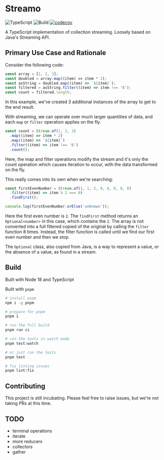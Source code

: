 # Streamo

![TypeScript](https://img.shields.io/badge/typescript-%23007ACC.svg?logo=typescript&logoColor=white)
![Build](https://github.com/webcompere/streamo/actions/workflows/build.yml/badge.svg?branch=main)
[![codecov](https://codecov.io/gh/webcompere/streamo/graph/badge.svg?token=tDhFT9GVCf)](https://codecov.io/gh/webcompere/streamo)

A TypeScript implementation of collection streaming. Loosely based on Java's Streaming API.

## Primary Use Case and Rationale

Consider the following code:

```ts
const array = [1, 2, 3];
const doubled = array.map((item) => item * 2);
const asString = doubled.map((item) => `${item}`);
const filtered = asString.filter((item) => item !== '6');
const count = filtered.length;
```

In this example, we've created 3 additional instances of the array to get to the end result.

With streaming, we can operate over much larger quantities of data, and each `map` or `filter` operation applies on the fly.

```ts
const count = Stream.of(1, 2, 3)
  .map((item) => item * 2)
  .map((item) => `${item}`)
  .filter((item) => item !== '6')
  .count();
```

Here, the map and filter operations modify the stream and it's only the count operation which causes iteration to occur, with the data transformed on the fly.

This really comes into its own when we're searching:

```ts
const firstEvenNumber = Stream.of(1, 1, 2, 8, 8, 8, 8, 8)
  .filter((item) => item % 2 === 0)
  .findFirst();

console.log(firstEvenNumber.orElse('unknown'));
```

Here the first even number is `2`. The `findFirst` method returns an `Optional<number>` in this case,
which contains the `2`. The array is not converted into a full filtered copied of the original by calling the `filter` function
8 times. Instead, the filter function is called until we find our first even number and then we stop.

The `Optional` class, also copied from Java, is a way to represent a value, or the absence of a value, as
found in a stream.

## Build

Built with Node 18 and TypeScript

Built with `pnpm`

```bash
# install pnpm
npm i -g pnpm

# prepare for pnpm
pnpm i

# run the full build
pnpm run ci

# run the tests in watch mode
pnpm test:watch

# or just run the tests
pnpm test

# fix linting issues
pnpm lint:fix
```

## Contributing

This project is still incubating. Please feel free to raise issues, but we're not taking PRs at this time.


## TODO

- terminal operations
- iterate
- more reducers
- collectors
- gather